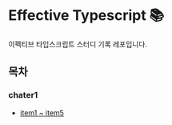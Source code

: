 # Effective Typescript 📚

이펙티브 타입스크립트 스터디 기록 레포입니다.

## 목차

### chater1

- [item1 ~ item5](pages/1-5.md)
